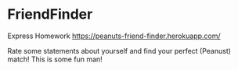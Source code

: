 # FriendFinder

Express Homework
<https://peanuts-friend-finder.herokuapp.com/>

Rate some statements about yourself and find your perfect (Peanust) match!
This is some fun man!
